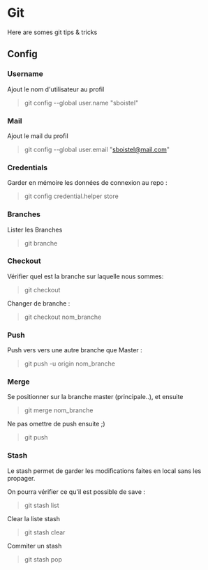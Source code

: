 # Git

Here are somes git tips & tricks

## Config

### Username

Ajout le nom d'utilisateur au profil 

> git config --global user.name "sboistel"

### Mail

Ajout le mail du profil 

> git config --global user.email "sboistel@mail.com"

### Credentials

Garder en mémoire les données de connexion au repo : 

> git config credential.helper store

### Branches

Lister les Branches 

> git branche

### Checkout

Vérifier quel est la branche sur laquelle nous sommes:

> git checkout

Changer de branche : 

> git checkout nom_branche

### Push

Push vers vers une autre branche que Master :

> git push -u origin nom_branche

### Merge

Se positionner sur la branche master (principale..), et ensuite

> git merge nom_branche

Ne pas omettre de push ensuite ;) 

> git push

### Stash

Le stash permet de garder les modifications faites en local sans les propager.

On pourra vérifier ce qu'il est possible de save :

> git stash list

Clear la liste stash 

> git stash clear

Commiter un stash 

> git stash pop